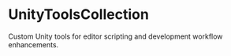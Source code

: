 # UnityToolsCollection
Custom Unity tools for editor scripting and development workflow enhancements.
